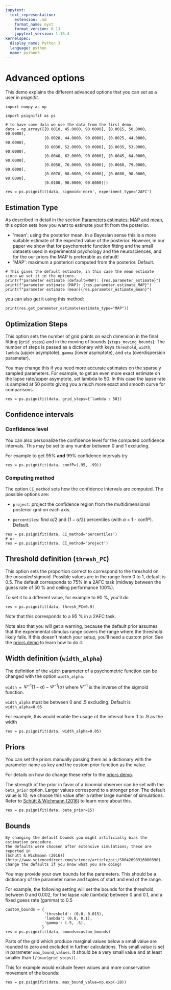 ```yaml
---
jupytext:
  text_representation:
    extension: .md
    format_name: myst
    format_version: 0.13
    jupytext_version: 1.16.4
kernelspec:
  display_name: Python 3
  language: python
  name: python3
---
```


# Advanced options

This demo explains the different advanced options that you can set as a user in *psignifit*.

```{code-cell} ipython3
import numpy as np

import psignifit as ps

# to have some data we use the data from the first demo.
data = np.array([[0.0010, 45.0000, 90.0000], [0.0015, 50.0000, 90.0000],
                 [0.0020, 44.0000, 90.0000], [0.0025, 44.0000, 90.0000],
                 [0.0030, 52.0000, 90.0000], [0.0035, 53.0000, 90.0000],
                 [0.0040, 62.0000, 90.0000], [0.0045, 64.0000, 90.0000],
                 [0.0050, 76.0000, 90.0000], [0.0060, 79.0000, 90.0000],
                 [0.0070, 88.0000, 90.0000], [0.0080, 90.0000, 90.0000],
                 [0.0100, 90.0000, 90.0000]])

res = ps.psignifit(data, sigmoid='norm', experiment_type='2AFC')
```


## Estimation Type
As described in detail in the section [Parameters estimates: MAP and mean](map_vs_mean), this option sets how you want to estimate your fit from the posterior.

- 'mean': using the posterior mean. In a Bayesian sense this is a more suitable estimate of the expected value of the posterior. However, in our paper we show that for psychometric function fitting and the small datasets used in experimental psychology and the neurosciences, and for the our priors the MAP is preferable as default!
- 'MAP': maximum a posteriori computed from the posterior. Default.

```{code-cell} ipython3
# This gives the default estimate, in this case the mean estimate since we set it in the options.
print(f"parameter estimate (default=MAP): {res.parameter_estimate}")
print(f"parameter estimate (MAP): {res.parameter_estimate_MAP}")
print(f"parameter estimate (mean){res.parameter_estimate_mean}")
```

you can also get it using this method:
```{code-cell} ipython3
print(res.get_parameter_estimate(estimate_type="MAP"))
```

## Optimization Steps
This option sets the number of grid points on each dimension in the final
fitting (`grid_steps`) and in the moving of bounds (`steps_moving_bounds`).
The number of steps is passed as a dictionary with keys `threshold`, `width`, `lambda` (upper asymptote),
`gamma` (lower asymptote), and `eta` (overdispersion parameter).

You may change this if you need more accurate estimates on the sparsely
sampled parameters. For example, to get an even more exact estimate on the
lapse rate/upper asymptote, set lambda to 50.
In this case the lapse rate is sampled at 50 points giving you a much more exact and smooth curve for comparisons.

```{code-cell} ipython3
res = ps.psignifit(data, grid_steps={'lambda': 50})
```

## Confidence intervals

### Confidence level
You can also personalize the confidence level for the computed confidence intervals.
This may be set to any number between 0 and 1 excluding.

For example to get 95% **and** 99% confidence intervals try

```{code-cell} ipython3
res = ps.psignifit(data, confP=(.95, .99))
```

### Computing method

The option `CI_method` sets how the confidence intervals are computed. The possible options are:

- `project`: project the confidence region from the multidimensional posterior grid on each axis.

- `percentiles`: find $\alpha/2$ and $(1-\alpha/2)$ percentiles (with $\alpha$ = 1 - confP). Default.

```{code-cell} ipython3
res = ps.psignifit(data, CI_method='percentiles')
# or
res = ps.psignifit(data, CI_method='project')
```

## Threshold definition (`thresh_PC`)

This option sets the proportion correct to correspond to the threshold on the *unscaled* sigmoid. Possible values 
are in the range from 0 to 1, default is 0.5. The default corresponds to 75\% in a 2AFC task (midway between the 
guess rate of 50 % and ceiling performance 100%).

To set it to a different value, for example to 90 %, you'll do

```{code-cell} ipython3
res = ps.psignifit(data, thresh_PC=0.9)
```

Note that this corresponds to a 95 \% in a 2AFC task.

Note also that you will get a warning, because the default prior assumes that the experimental
stimulus range covers the range where the threshold likely falls. If this doesn't match your
setup, you'll need a custom prior. See the [priors demo](priors) to learn how to do it.



## Width definition (`width_alpha`)

The definition of the `width` parameter of a psychometric function can be changed with the option `width_alpha`.

`width = `$\Psi^{-1}(1-\alpha) - \Psi^{-1}(\alpha)$ where $\Psi^{-1}$ is the inverse of the sigmoid function.

`width_alpha` must be between 0 and .5 excluding. Default is `width_alpha=0.05`

For example, this would enable the usage of the interval from .1 to .9 as the width

```{code-cell} ipython3
res = ps.psignifit(data, width_alpha=0.05)
```

## Priors

You can set the priors manually passing them as a dictionary with the parameter name as key and the custom prior function
as the value.

For details on how do change these refer to the [priors demo](priors).


The strength of the prior in favor of a binomial observer can be set with
the `beta_prior` option. Larger values correspond to a stronger prior.
The default value is 10; we choose this value after
a rather large number of simulations. Refer to
[Schütt & Wichmann (2016)](http://www.sciencedirect.com/science/article/pii/S0042698916000390) 
to learn more about this.

```{code-cell} ipython3
res = ps.psignifit(data, beta_prior=15)
```


## Bounds

```{warning}
By changing the default bounds you might artificially bias the estimation procedure. 
The defaults were choosen after extensive simulations; these are reported in 
[Schütt & Wichmann (2016)](http://www.sciencedirect.com/science/article/pii/S0042698916000390). 
Change the defaults if you know what you are doing!
```

You may provide your own bounds for the parameters.
This should be a dictionary of the parameter name and tuples of
start and end of the range.

For example, the following setting will set the bounds for the threshold between 0 and 0.002,
for the lapse rate (lambda) between 0 and 0.1, and a fixed guess rate (gamma) to 0.5

```{code-cell} ipython3
custom_bounds = {
                 'threshold': (0.0, 0.015),
                 'lambda': (0.0, 0.1),
                 'gamma': (.5, .5),
                }
res = ps.psignifit(data, bounds=custom_bounds)
```


Parts of the grid which produce marginal values below a small value are rounded to zero 
and excluded in further calculations. This small value is set in parameter `max_bound_values`.
It should be a very small value and at least smaller than `1/(max(grid_steps))`.

This for example would exclude fewer values and more conservative
movement of the bounds:

```{code-cell} ipython3
res = ps.psignifit(data, max_bound_value=np.exp(-20))
```
